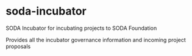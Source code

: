 # soda-incubator
SODA Incubator for incubating projects to SODA Foundation

Provides all the incubator governance information and incoming project proposals
